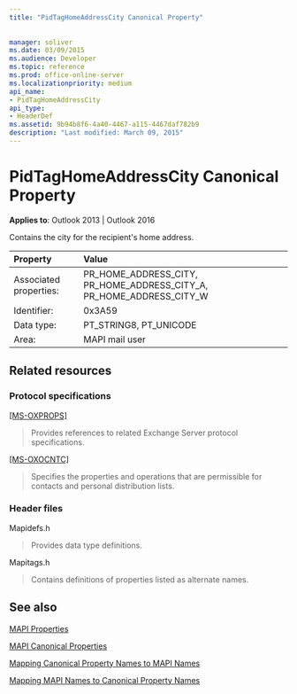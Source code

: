 ```yaml
---
title: "PidTagHomeAddressCity Canonical Property"
 
 
manager: soliver
ms.date: 03/09/2015
ms.audience: Developer
ms.topic: reference
ms.prod: office-online-server
ms.localizationpriority: medium
api_name:
- PidTagHomeAddressCity
api_type:
- HeaderDef
ms.assetid: 9b94b8f6-4a40-4467-a115-4467daf782b9
description: "Last modified: March 09, 2015"
---
```


# PidTagHomeAddressCity Canonical Property

  
  
**Applies to**: Outlook 2013 | Outlook 2016 
  
Contains the city for the recipient's home address.
  
|Property|Value|
|:-----|:-----|
|Associated properties:  <br/> |PR_HOME_ADDRESS_CITY, PR_HOME_ADDRESS_CITY_A, PR_HOME_ADDRESS_CITY_W  <br/> |
|Identifier:  <br/> |0x3A59  <br/> |
|Data type:  <br/> |PT_STRING8, PT_UNICODE  <br/> |
|Area:  <br/> |MAPI mail user  <br/> |
   
## Related resources

### Protocol specifications

[[MS-OXPROPS]](https://msdn.microsoft.com/library/f6ab1613-aefe-447d-a49c-18217230b148%28Office.15%29.aspx)
  
> Provides references to related Exchange Server protocol specifications.
    
[[MS-OXOCNTC]](https://msdn.microsoft.com/library/9b636532-9150-4836-9635-9c9b756c9ccf%28Office.15%29.aspx)
  
> Specifies the properties and operations that are permissible for contacts and personal distribution lists.
    
### Header files

Mapidefs.h
  
> Provides data type definitions.
    
Mapitags.h
  
> Contains definitions of properties listed as alternate names.
    
## See also



[MAPI Properties](mapi-properties.md)
  
[MAPI Canonical Properties](mapi-canonical-properties.md)
  
[Mapping Canonical Property Names to MAPI Names](mapping-canonical-property-names-to-mapi-names.md)
  
[Mapping MAPI Names to Canonical Property Names](mapping-mapi-names-to-canonical-property-names.md)

